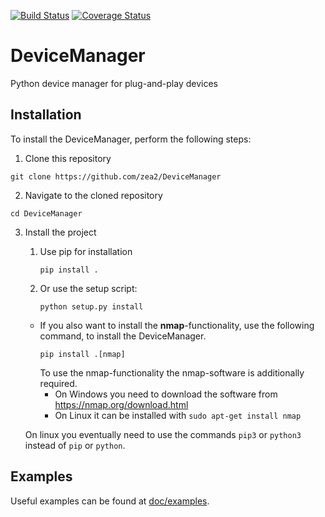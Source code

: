 [![Build Status](https://travis-ci.com/zea2/DeviceManager.svg?branch=master)](https://travis-ci.com/zea2/DeviceManager)
[![Coverage Status](https://coveralls.io/repos/github/zea2/DeviceManager/badge.svg?branch=master)](https://coveralls.io/github/zea2/DeviceManager?branch=master)

# DeviceManager

Python device manager for plug-and-play devices

## Installation

To install the DeviceManager, perform the following steps:

1. Clone this repository
```
git clone https://github.com/zea2/DeviceManager
```

2. Navigate to the cloned repository
```
cd DeviceManager
```

3. Install the project
   1. Use pip for installation
      ```
      pip install .
      ```
   2. Or use the setup script:
      ```
      python setup.py install
      ```
   - If you also want to install the **nmap**-functionality, use the following command, to install the DeviceManager.
     ```
     pip install .[nmap]
     ```
     To use the nmap-functionality the nmap-software is additionally required.
     - On Windows you need to download the software from https://nmap.org/download.html
     - On Linux it can be installed with `sudo apt-get install nmap`
   
   
   On linux you eventually need to use the commands `pip3` or `python3` instead of `pip` or `python`.

## Examples

Useful examples can be found at [doc/examples](doc/examples/).
